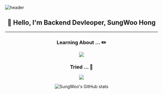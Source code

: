 ![header](https://capsule-render.vercel.app/api?type=waving&&color=gradient&height=100&section=header&fontSize=90)
<h2 align='center'>👋 Hello, I'm Backend Devleoper, SungWoo Hong</h2>

<hr>

<h3 align='center'>Learning About ... ✏️</h3>


<p align="center">
  <a href="https://skillicons.dev">
    <img src="https://skillicons.dev/icons?i=java,spring,mysql,docker,jenkins,prometheus,grafana" />
  </a>
</p>

<h3 align='center'>Tried ... 📕</h3>

<p align="center">
  <a href="https://skillicons.dev">
    <img src="https://skillicons.dev/icons?i=py,django,react" />
  </a>
</p>
<p align='center'>
  <img src="https://github-readme-stats.vercel.app/api?username=hennible0612&show_icons=true&theme=transparent" alt="SungWoo's GitHub stats">
</p>
